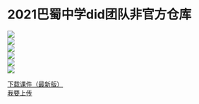 # 2021巴蜀中学did团队非官方仓库
![](https://img.shields.io/github/contributors/BashuMiddleSchool/2021Did?color=pink&label=%E4%B8%8A%E4%BC%A0%E8%80%85)  
![](https://img.shields.io/github/last-commit/bashumiddleschool/2021did?label=最近上传)  
![](https://img.shields.io/github/commit-activity/y/bashumiddleschool/2021did?color=yellow&label=%E4%B8%8A%E4%BC%A0%E6%AC%A1%E6%95%B0)    
![](https://img.shields.io/github/release-date/bashumiddleschool/2021did?color=lightgreen&label=%E6%9C%80%E8%BF%91%E7%9A%84%E7%89%88%E6%9C%AC%E6%97%A5%E6%9C%9F)    
![](https://img.shields.io/github/v/release/bashumiddleschool/2021did?color=purple&label=%E6%9C%80%E6%96%B0%E7%89%88%E6%9C%AC)    
![](https://img.shields.io/github/downloads/bashumiddleschool/2021did/total?color=lightblue&label=%E4%B8%8B%E8%BD%BD%E6%AC%A1%E6%95%B0)  

[下载课件（最新版）]()    
[我要上传]()
